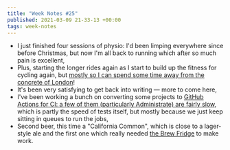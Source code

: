 ```yaml
---
title: "Week Notes #25"
published: 2021-03-09 21-33-13 +00:00
tags: week-notes
---
```


* I just finished four sessions of physio: I'd been limping everywhere since
  before Christmas, but now I'm all back to running which after so much pain is
  excellent,
* Plus, starting the longer rides again as I start to build up the fitness for
  cycling again, but [mostly so I can spend some time away from the concrete of
  London][1]!
* It's been very satisfying to get back into writing — more to come here,
* I've been working a bunch on converting some projects to [GitHub Actions for
  CI: a few of them (particularly Administrate) are fairly slow][2], which is
  partly the speed of tests itself, but mostly because we just keep sitting in
  queues to run the jobs,
* Second beer, this time a "California Common", which is close to a lager-style
  ale and the first one which really needed [the Brew Fridge][3] to make work.

[1]: https://www.komoot.com/tour/322999135?ref=itd&share_token=ar0OxMvw4rLk61O1zV0OJURZjlaJ2eocvodj5DZlqQSFiihzRC
[2]: https://github.com/thoughtbot/administrate/pull/1932
[3]: /posts/building-a-brew-fridge.html
